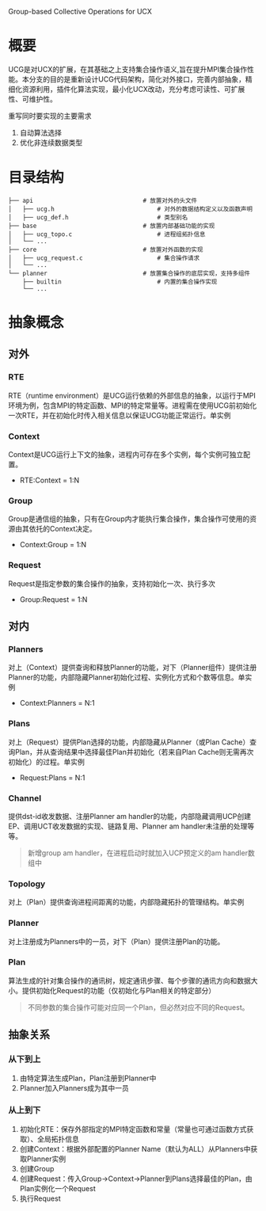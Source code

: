 Group-based Collective Operations for UCX

# 概要
UCG是对UCX的扩展，在其基础之上支持集合操作语义,旨在提升MPI集合操作性能。本分支的目的是重新设计UCG代码架构，简化对外接口，完善内部抽象，精细化资源利用，插件化算法实现，最小化UCX改动，充分考虑可读性、可扩展性、可维护性。

重写同时要实现的主要需求
1. 自动算法选择
2. 优化非连续数据类型

# 目录结构
```
├── api                               # 放置对外的头文件
│   ├── ucg.h                             # 对外的数据结构定义以及函数声明
│   ├── ucg_def.h                         # 类型别名
├── base                              # 放置内部基础功能的实现
│   ├── ucg_topo.c                        # 进程组拓扑信息
│   └── ...
├── core                              # 放置对外函数的实现
│   ├── ucg_request.c                     # 集合操作请求
│   └── ...                     
└── planner                           # 放置集合操作的底层实现，支持多组件
    ├── builtin                           # 内置的集合操作实现
    └── ...                           
```

# 抽象概念
## 对外
### RTE
RTE（runtime environment）是UCG运行依赖的外部信息的抽象，以运行于MPI环境为例，包含MPI的特定函数、MPI的特定常量等。进程需在使用UCG前初始化一次RTE，并在初始化时传入相关信息以保证UCG功能正常运行。单实例

### Context
Context是UCG运行上下文的抽象，进程内可存在多个实例，每个实例可独立配置。
* RTE:Context = 1:N

### Group
Group是通信组的抽象，只有在Group内才能执行集合操作，集合操作可使用的资源由其依托的Context决定。
* Context:Group = 1:N

### Request
Request是指定参数的集合操作的抽象，支持初始化一次、执行多次
* Group:Request = 1:N

## 对内
### Planners
对上（Context）提供查询和释放Planner的功能，对下（Planner组件）提供注册Planner的功能，内部隐藏Planner初始化过程、实例化方式和个数等信息。单实例
* Context:Planners = N:1

### Plans
对上（Request）提供Plan选择的功能，内部隐藏从Planner（或Plan Cache）查询Plan，并从查询结果中选择最佳Plan并初始化（若来自Plan Cache则无需再次初始化）的过程。单实例
* Request:Plans = N:1

### Channel
提供dst-id收发数据、注册Planner am handler的功能，内部隐藏调用UCP创建EP、调用UCT收发数据的实现、链路复用、Planner am handler未注册的处理等等。
> 新增group am handler，在进程启动时就加入UCP预定义的am handler数组中

### Topology
对上（Plan）提供查询进程间距离的功能，内部隐藏拓扑的管理结构。单实例

### Planner
对上注册成为Planners中的一员，对下（Plan）提供注册Plan的功能。

### Plan
算法生成的针对集合操作的通讯树，规定通讯步骤、每个步骤的通讯方向和数据大小。提供初始化Request的功能（仅初始化与Plan相关的特定部分）
> 不同参数的集合操作可能对应同一个Plan，但必然对应不同的Request。

## 抽象关系
### 从下到上
1. 由特定算法生成Plan，Plan注册到Planner中
2. Planner加入Planners成为其中一员

### 从上到下
1. 初始化RTE：保存外部指定的MPI特定函数和常量（常量也可通过函数方式获取）、全局拓扑信息
2. 创建Context：根据外部配置的Planner Name（默认为ALL）从Planners中获取Planner实例
3. 创建Group
3. 创建Request：传入Group->Context->Planner到Plans选择最佳的Plan，由Plan实例化一个Request
4. 执行Request
